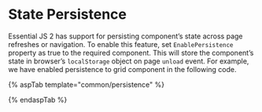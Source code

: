 # State Persistence

Essential JS 2 has support for persisting component’s state across page refreshes or navigation. To
enable this feature, set `EnablePersistence` property as true to the required component. This will store
the component’s state in browser’s `localStorage` object on page `unload` event. For example, we have
enabled persistence to grid component in the following code.

{% aspTab template="common/persistence" %}

{% endaspTab %}
